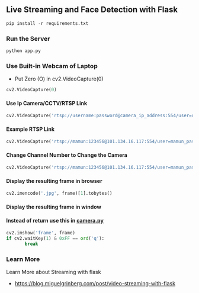 ## Live Streaming and Face Detection with Flask

```python
pip install -r requirements.txt
```

### Run the Server

```python
python app.py
```

### Use Built-in Webcam of Laptop
- Put Zero (O) in cv2.VideoCapture(0)
```python
cv2.VideoCapture(0)
```

#### Use Ip Camera/CCTV/RTSP Link

```python
cv2.VideoCapture('rtsp://username:password@camera_ip_address:554/user=username_password='password'_channel=channel_number_stream=0.sdp')
```

#### Example RTSP Link

```python
cv2.VideoCapture('rtsp://mamun:123456@101.134.16.117:554/user=mamun_password=123456_channel=0_stream=0.sdp')
```

#### Change Channel Number to Change the Camera

```python
cv2.VideoCapture('rtsp://mamun:123456@101.134.16.117:554/user=mamun_password=123456_channel=1_stream=0.sdp')
```

#### Display the resulting frame in browser

```python
cv2.imencode('.jpg', frame)[1].tobytes()
```

#### Display the resulting frame in window

#### Instead of return use this in [camera.py](/camera.py)

```python
cv2.imshow('frame', frame)
if cv2.waitKey(1) & 0xFF == ord('q'):
       break
```

### Learn More

Learn More about Streaming with flask

- https://blog.miguelgrinberg.com/post/video-streaming-with-flask
